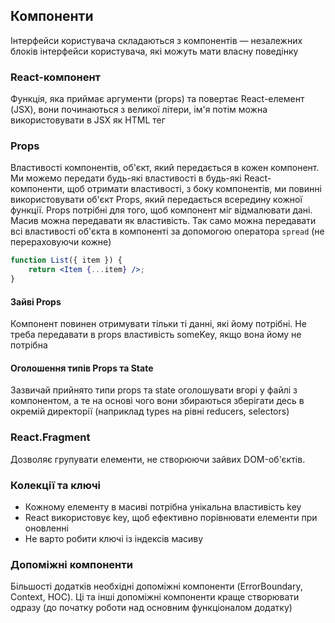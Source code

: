 ## Компоненти

Інтерфейси користувача складаються з компонентів — незалежних блоків інтерфейси користувача, які можуть мати власну поведінку

### React-компонент

Функція, яка приймає аргументи (props) та повертає React-елемент (JSX), вони починаються з великої літери, ім'я потім можна використовувати в JSX як HTML тег

### Props

Властивості компонентів, об'єкт, який передається в кожен компонент. Ми можемо передати будь-які властивості в будь-які React-компоненти, щоб отримати властивості, з боку компонентів, ми повинні використовувати об'єкт Props, який передається всередину кожної функції. Props потрібні для того, щоб компонент міг відмалювати дані. Масив можна передавати як властивість. Так само можна передавати всі властивості об'єкта в компоненті
за допомогою оператора `spread` (не перераховуючи кожне)

```jsx
function List({ item }) {
    return <Item {...item} />;
}
```

#### Зайві Props

Компонент повинен отримувати тільки ті данні, які йому потрібні. Не треба передавати в props властивість someKey, якщо вона йому не потрібна

#### Оголошення типів Props та State

Зазвичай прийнято типи props та state оголошувати вгорі у файлі з компонентом, а те на основі чого вони збираються зберігати десь в окремій директорії (наприклад types на рівні reducers, selectors)

### React.Fragment

Дозволяє групувати елементи, не створюючи зайвих DOM-об'єктів.

### Колекції та ключі

-   Кожному елементу в масиві потрібна унікальна властивість key
-   React використовує key, щоб ефективно порівнювати елементи при оновленні
-   Не варто робити ключі із індексів масиву

### Допоміжні компоненти

Більшості додатків необхідні допоміжні компоненти (ErrorBoundary, Context, HOC). Ці та інші допоміжні компоненти краще створювати одразу (до початку роботи над основним функціоналом додатку)
